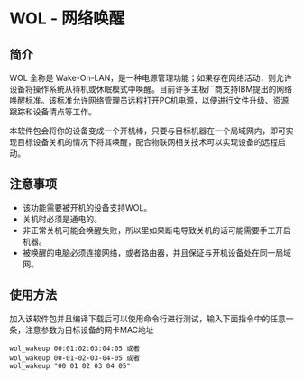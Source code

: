 # WOL - 网络唤醒

## 简介

WOL 全称是 Wake-On-LAN，是一种电源管理功能；如果存在网络活动，则允许设备将操作系统从待机或休眠模式中唤醒。目前许多主板厂商支持IBM提出的网络唤醒标准。该标准允许网络管理员远程打开PC机电源，以便进行文件升级、资源跟踪和设备清点等工作。

本软件包会将你的设备变成一个开机棒，只要与目标机器在一个局域网内，即可实现目标设备关机的情况下将其唤醒，配合物联网相关技术可以实现设备的远程启动。

## 注意事项

- 该功能需要被开机的设备支持WOL。
- 关机时必须是通电的。
- 非正常关机可能会唤醒失败，所以里如果断电导致关机的话可能需要手工开启机器。
- 被唤醒的电脑必须连接网络，或者路由器，并且保证与开机设备处在同一局域网。

## 使用方法

加入该软件包并且编译下载后可以使用命令行进行测试，输入下面指令中的任意一条，注意参数为目标设备的网卡MAC地址
```
wol_wakeup 00:01:02:03:04:05 或者
wol_wakeup 00-01-02-03-04-05 或者
wol_wakeup "00 01 02 03 04 05"

```